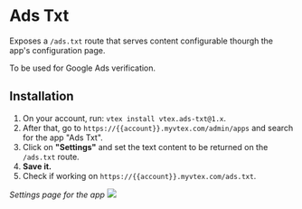# Ads Txt

Exposes a `/ads.txt` route that serves content configurable thourgh the app's configuration page.

To be used for Google Ads verification.

## Installation

1. On your account, run:
`vtex install vtex.ads-txt@1.x`.
2. After that, go to `https://{{account}}.myvtex.com/admin/apps` and search for the app "Ads Txt".
3. Click on **"Settings"** and set the text content to be returned on the `/ads.txt` route.
4. **Save it.**
5. Check if working on `https://{{account}}.myvtex.com/ads.txt`.


_Settings page for the app_
![](https://i.imgur.com/UAoWFjv.png)
